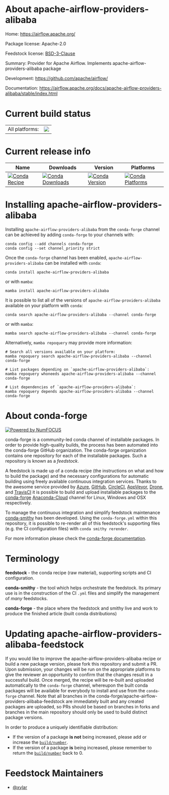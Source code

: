 About apache-airflow-providers-alibaba
======================================

Home: https://airflow.apache.org/

Package license: Apache-2.0

Feedstock license: [BSD-3-Clause](https://github.com/conda-forge/apache-airflow-providers-alibaba-feedstock/blob/main/LICENSE.txt)

Summary: Provider for Apache Airflow. Implements apache-airflow-providers-alibaba package

Development: https://github.com/apache/airflow/

Documentation: https://airflow.apache.org/docs/apache-airflow-providers-alibaba/stable/index.html

Current build status
====================


<table><tr><td>All platforms:</td>
    <td>
      <a href="https://dev.azure.com/conda-forge/feedstock-builds/_build/latest?definitionId=15791&branchName=main">
        <img src="https://dev.azure.com/conda-forge/feedstock-builds/_apis/build/status/apache-airflow-providers-alibaba-feedstock?branchName=main">
      </a>
    </td>
  </tr>
</table>

Current release info
====================

| Name | Downloads | Version | Platforms |
| --- | --- | --- | --- |
| [![Conda Recipe](https://img.shields.io/badge/recipe-apache--airflow--providers--alibaba-green.svg)](https://anaconda.org/conda-forge/apache-airflow-providers-alibaba) | [![Conda Downloads](https://img.shields.io/conda/dn/conda-forge/apache-airflow-providers-alibaba.svg)](https://anaconda.org/conda-forge/apache-airflow-providers-alibaba) | [![Conda Version](https://img.shields.io/conda/vn/conda-forge/apache-airflow-providers-alibaba.svg)](https://anaconda.org/conda-forge/apache-airflow-providers-alibaba) | [![Conda Platforms](https://img.shields.io/conda/pn/conda-forge/apache-airflow-providers-alibaba.svg)](https://anaconda.org/conda-forge/apache-airflow-providers-alibaba) |

Installing apache-airflow-providers-alibaba
===========================================

Installing `apache-airflow-providers-alibaba` from the `conda-forge` channel can be achieved by adding `conda-forge` to your channels with:

```
conda config --add channels conda-forge
conda config --set channel_priority strict
```

Once the `conda-forge` channel has been enabled, `apache-airflow-providers-alibaba` can be installed with `conda`:

```
conda install apache-airflow-providers-alibaba
```

or with `mamba`:

```
mamba install apache-airflow-providers-alibaba
```

It is possible to list all of the versions of `apache-airflow-providers-alibaba` available on your platform with `conda`:

```
conda search apache-airflow-providers-alibaba --channel conda-forge
```

or with `mamba`:

```
mamba search apache-airflow-providers-alibaba --channel conda-forge
```

Alternatively, `mamba repoquery` may provide more information:

```
# Search all versions available on your platform:
mamba repoquery search apache-airflow-providers-alibaba --channel conda-forge

# List packages depending on `apache-airflow-providers-alibaba`:
mamba repoquery whoneeds apache-airflow-providers-alibaba --channel conda-forge

# List dependencies of `apache-airflow-providers-alibaba`:
mamba repoquery depends apache-airflow-providers-alibaba --channel conda-forge
```


About conda-forge
=================

[![Powered by
NumFOCUS](https://img.shields.io/badge/powered%20by-NumFOCUS-orange.svg?style=flat&colorA=E1523D&colorB=007D8A)](https://numfocus.org)

conda-forge is a community-led conda channel of installable packages.
In order to provide high-quality builds, the process has been automated into the
conda-forge GitHub organization. The conda-forge organization contains one repository
for each of the installable packages. Such a repository is known as a *feedstock*.

A feedstock is made up of a conda recipe (the instructions on what and how to build
the package) and the necessary configurations for automatic building using freely
available continuous integration services. Thanks to the awesome service provided by
[Azure](https://azure.microsoft.com/en-us/services/devops/), [GitHub](https://github.com/),
[CircleCI](https://circleci.com/), [AppVeyor](https://www.appveyor.com/),
[Drone](https://cloud.drone.io/welcome), and [TravisCI](https://travis-ci.com/)
it is possible to build and upload installable packages to the
[conda-forge](https://anaconda.org/conda-forge) [Anaconda-Cloud](https://anaconda.org/)
channel for Linux, Windows and OSX respectively.

To manage the continuous integration and simplify feedstock maintenance
[conda-smithy](https://github.com/conda-forge/conda-smithy) has been developed.
Using the ``conda-forge.yml`` within this repository, it is possible to re-render all of
this feedstock's supporting files (e.g. the CI configuration files) with ``conda smithy rerender``.

For more information please check the [conda-forge documentation](https://conda-forge.org/docs/).

Terminology
===========

**feedstock** - the conda recipe (raw material), supporting scripts and CI configuration.

**conda-smithy** - the tool which helps orchestrate the feedstock.
                   Its primary use is in the construction of the CI ``.yml`` files
                   and simplify the management of *many* feedstocks.

**conda-forge** - the place where the feedstock and smithy live and work to
                  produce the finished article (built conda distributions)


Updating apache-airflow-providers-alibaba-feedstock
===================================================

If you would like to improve the apache-airflow-providers-alibaba recipe or build a new
package version, please fork this repository and submit a PR. Upon submission,
your changes will be run on the appropriate platforms to give the reviewer an
opportunity to confirm that the changes result in a successful build. Once
merged, the recipe will be re-built and uploaded automatically to the
`conda-forge` channel, whereupon the built conda packages will be available for
everybody to install and use from the `conda-forge` channel.
Note that all branches in the conda-forge/apache-airflow-providers-alibaba-feedstock are
immediately built and any created packages are uploaded, so PRs should be based
on branches in forks and branches in the main repository should only be used to
build distinct package versions.

In order to produce a uniquely identifiable distribution:
 * If the version of a package **is not** being increased, please add or increase
   the [``build/number``](https://docs.conda.io/projects/conda-build/en/latest/resources/define-metadata.html#build-number-and-string).
 * If the version of a package **is** being increased, please remember to return
   the [``build/number``](https://docs.conda.io/projects/conda-build/en/latest/resources/define-metadata.html#build-number-and-string)
   back to 0.

Feedstock Maintainers
=====================

* [@xylar](https://github.com/xylar/)

